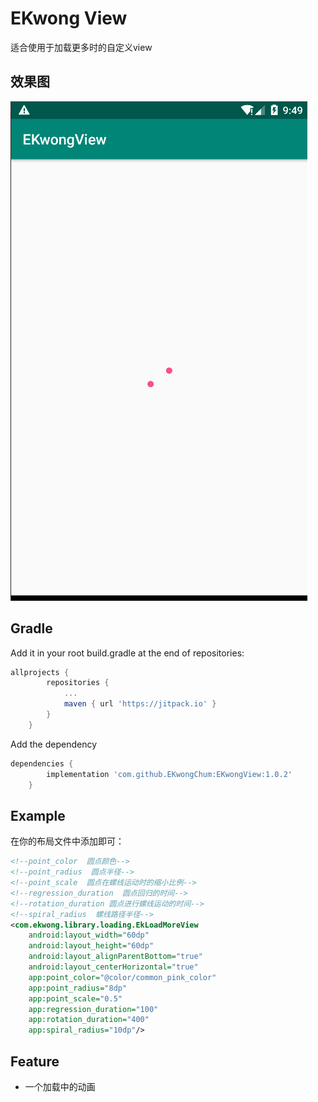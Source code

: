 # EKwong View

适合使用于加载更多时的自定义view

## 效果图 ##


![load_more.gif](https://raw.githubusercontent.com/EKwongChum/EKwongView/master/images/load_more.gif)



## Gradle ##

Add it in your root build.gradle at the end of repositories:

```groovy
allprojects {
		repositories {
			...
			maven { url 'https://jitpack.io' }
		}
	}
```

Add the dependency

```groovy
dependencies {
        implementation 'com.github.EKwongChum:EKwongView:1.0.2'
    }
```

## Example ##

在你的布局文件中添加即可：

```xml
<!--point_color  圆点颜色-->
<!--point_radius  圆点半径-->
<!--point_scale  圆点在螺线运动时的缩小比例-->
<!--regression_duration  圆点回归的时间-->
<!--rotation_duration 圆点进行螺线运动的时间-->
<!--spiral_radius  螺线路径半径-->
<com.ekwong.library.loading.EkLoadMoreView
    android:layout_width="60dp"
    android:layout_height="60dp"
    android:layout_alignParentBottom="true"
    android:layout_centerHorizontal="true"
    app:point_color="@color/common_pink_color"
    app:point_radius="8dp"
    app:point_scale="0.5"
    app:regression_duration="100"
    app:rotation_duration="400"
    app:spiral_radius="10dp"/>
```
## Feature ##

* 一个加载中的动画